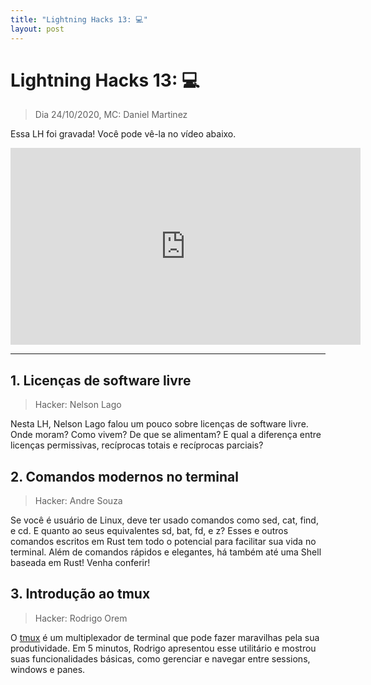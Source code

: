 ```yaml
---
title: "Lightning Hacks 13: 💻"
layout: post
---
```


# Lightning Hacks 13: 💻
> Dia 24/10/2020, MC: Daniel Martinez

<!-- TODO: definir o título -->
<!-- TODO: explicar o título -->

Essa LH foi gravada! Você pode vê-la no vídeo abaixo.

<iframe width="560" height="315" src="https://youtu.be/i3UztCXCK0E" frameborder="0" allow="accelerometer; autoplay; encrypted-media; gyroscope; picture-in-picture" allowfullscreen></iframe>

<hr>

## 1. Licenças de software livre
> Hacker: Nelson Lago

Nesta LH, Nelson Lago falou um pouco sobre licenças de software livre. Onde moram? Como vivem? De que se alimentam? E qual a diferença entre licenças permissivas, recíprocas totais e recíprocas parciais?

## 2. Comandos modernos no terminal
> Hacker: Andre Souza

Se você é usuário de Linux, deve ter usado comandos como sed, cat, find, e cd. E quanto ao seus equivalentes sd, bat, fd, e z? Esses e outros comandos escritos em Rust tem todo o potencial para facilitar sua vida no terminal. Além de comandos rápidos e elegantes, há também até uma Shell baseada em Rust! Venha conferir!

## 3. Introdução ao tmux
> Hacker: Rodrigo Orem

O [tmux](https://tmux.github.io) é um multiplexador de terminal que pode
fazer maravilhas pela sua produtividade. Em 5 minutos, Rodrigo
apresentou esse utilitário e mostrou suas funcionalidades básicas, como
gerenciar e navegar entre sessions, windows e panes.
